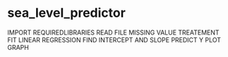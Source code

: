 # sea_level_predictor
 IMPORT REQUIREDLIBRARIES
 READ FILE
 MISSING VALUE TREATEMENT
 FIT LINEAR REGRESSION
 FIND INTERCEPT AND SLOPE
 PREDICT Y
 PLOT GRAPH
